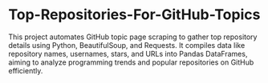 # Top-Repositories-For-GitHub-Topics
This project automates GitHub topic page scraping to gather top repository details using Python, BeautifulSoup, and Requests. It compiles data like repository names, usernames, stars, and URLs into Pandas DataFrames, aiming to analyze programming trends and popular repositories on GitHub efficiently.
